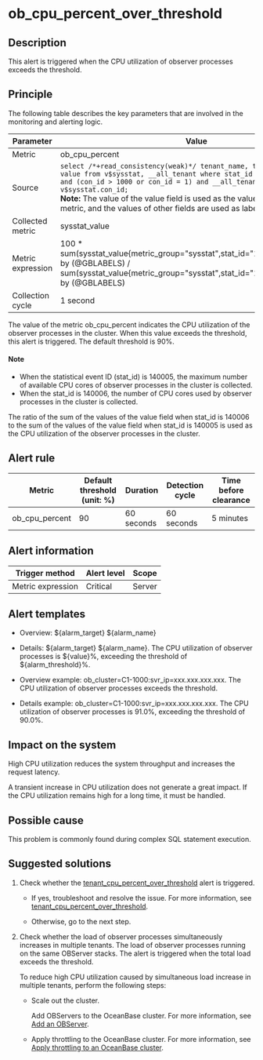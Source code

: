 ob_cpu_percent_over_threshold
==================================================



**Description**
------------------------------------

This alert is triggered when the CPU utilization of observer processes exceeds the threshold.

Principle
------------------------------

The following table describes the key parameters that are involved in the monitoring and alerting logic.


|     Parameter     |                                                                                                                                                                                                            Value                                                                                                                                                                                                             |
|-------------------|------------------------------------------------------------------------------------------------------------------------------------------------------------------------------------------------------------------------------------------------------------------------------------------------------------------------------------------------------------------------------------------------------------------------------|
| Metric            | ob_cpu_percent                                                                                                                                                                                                                                                                                                                                                                                                               |
| Source            | ```select /*+read_consistency(weak)*/ tenant_name, tenant_id, stat_id, value from v$sysstat, __all_tenant where stat_id IN (140005, 140006) and (con_id > 1000 or con_id = 1) and __all_tenant.tenant_id = v$sysstat.con_id; ```  </br>**Note:**  The value of the value field is used as the value of the collected metric, and the values of other fields are used as labels. |
| Collected metric  | sysstat_value                                                                                                                                                                                                                                                                                                                                                                                                                |
| Metric expression | 100 \* sum(sysstat_value{metric_group="sysstat",stat_id="140006",@LABELS}) by (@GBLABELS) / sum(sysstat_value{metric_group="sysstat",stat_id="140005",@LABELS}) by (@GBLABELS)                                                                                                                                                                                                                                               |
| Collection cycle  | 1 second                                                                                                                                                                                                                                                                                                                                                                                                                     |



The value of the metric ob_cpu_percent indicates the CPU utilization of the observer processes in the cluster. When this value exceeds the threshold, this alert is triggered. The default threshold is 90%.

  <main id="notice" type='explain'>
    <h4>Note</h4>
    <ul>
    <li>When the statistical event ID (stat_id) is 140005, the maximum number of available CPU cores of observer processes in the cluster is collected.</li>
    <li>When the stat_id is 140006, the number of CPU cores used by observer processes in the cluster is collected.</li>
    </ul>
  </main>






The ratio of the sum of the values of the value field when stat_id is 140006 to the sum of the values of the value field when stat_id is 140005 is used as the CPU utilization of the observer processes in the cluster.

**Alert rule**
-----------------------------------



|     Metric     | Default threshold (unit: %) |  Duration  | Detection cycle | Time before clearance |
|----------------|-----------------------------|------------|-----------------|-----------------------|
| ob_cpu_percent | 90                          | 60 seconds | 60 seconds      | 5 minutes             |



**Alert information**
------------------------------------------



|  Trigger method   | Alert level | Scope  |
|-------------------|-------------|--------|
| Metric expression | Critical    | Server |



**Alert templates**
----------------------------------------

* Overview: \${alarm_target} ${alarm_name}



* Details: \${alarm_target} \${alarm_name}. The CPU utilization of observer processes is \${value}%, exceeding the threshold of ${alarm_threshold}%.



* Overview example: ob_cluster=C1-1000:svr_ip=xxx.xxx.xxx.xxx. The CPU utilization of observer processes exceeds the threshold.



* Details example: ob_cluster=C1-1000:svr_ip=xxx.xxx.xxx.xxx. The CPU utilization of observer processes is 91.0%, exceeding the threshold of 90.0%.






**Impact on the system**
---------------------------------------------

High CPU utilization reduces the system throughput and increases the request latency.

A transient increase in CPU utilization does not generate a great impact. If the CPU utilization remains high for a long time, it must be handled.

**Possible cause**
---------------------------------------

This problem is commonly found during complex SQL statement execution.

Suggested solutions
----------------------------------------

1. Check whether the [tenant_cpu_percent_over_threshold](../2.ob-alert/35.the-cpu-usage-of-a-tenant_cpu_percent_over_threshold-ob-tenant-exceeds-the.md) alert is triggered.

   * If yes, troubleshoot and resolve the issue. For more information, see [tenant_cpu_percent_over_threshold](../2.ob-alert/35.the-cpu-usage-of-a-tenant_cpu_percent_over_threshold-ob-tenant-exceeds-the.md).



   * Otherwise, go to the next step.






2. Check whether the load of observer processes simultaneously increases in multiple tenants. The load of observer processes running on the same OBServer stacks. The alert is triggered when the total load exceeds the threshold.

   To reduce high CPU utilization caused by simultaneous load increase in multiple tenants, perform the following steps:
   * Scale out the cluster.

     Add OBServers to the OceanBase cluster. For more information, see [Add an OBServer](../../3.ob-cloud-platform/4.manage-clusters/3.basic-operations/8.manage-the-observer-cluster/2.add-observer.md).


   * Apply throttling to the OceanBase cluster. For more information, see [Apply throttling to an OceanBase cluster](../4.alarm-appendix/5.limit-the-inbound-traffic-of-the-oceanbase-cluster.md).







